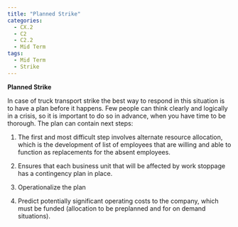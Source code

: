 ```yaml
---
title: "Planned Strike"
categories:
  - CX.2
  - C2
  - C2.2
  - Mid Term
tags:
  - Mid Term
  - Strike
---
```


**Planned Strike**

In case  of truck transport strike the best way to respond in this situation is to have a plan before it happens. Few people can think clearly and logically in a crisis, so it is important to do so in advance, when you have time to be thorough. The plan can contain next steps:

1. The first and most difficult step involves alternate resource allocation, which is the development of list of employees that are willing and able to function as replacements for the absent employees.

2. Ensures that each business unit that will be affected by work stoppage has a contingency plan in place. 

3. Operationalize the plan

4. Predict potentially significant operating costs to the company, which must be funded (allocation to be preplanned and for on demand situations).





